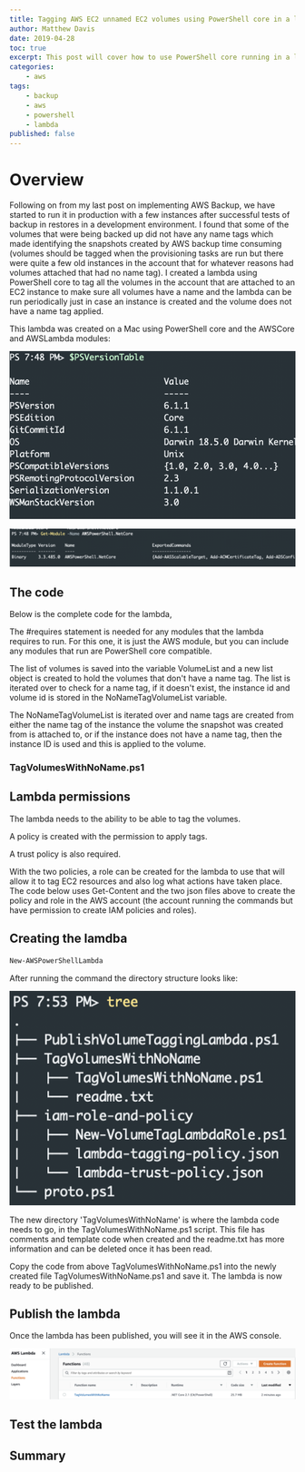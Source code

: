 ```yaml
---
title: Tagging AWS EC2 unnamed EC2 volumes using PowerShell core in a lambda
author: Matthew Davis
date: 2019-04-28
toc: true
excerpt: This post will cover how to use PowerShell core running in a lambda to tag unnamed EC2 volumes.
categories:
    - aws
tags:
    - backup
    - aws
    - powershell
    - lambda
published: false
---
```


# Overview

Following on from my last post on implementing AWS Backup, we have started to run it in production with a few instances after successful tests of backup in restores in a development environment. I found that some of the volumes that were being backed up did not have any name tags which made identifying the snapshots created by AWS backup time consuming (volumes should be tagged when the provisioning tasks are run but there were quite a few old instances in the account that for whatever reasons had volumes attached that had no name tag).
I created a lambda using PowerShell core to tag all the volumes in the account that are attached to an EC2 instance to make sure all volumes have a name and the lambda can be run periodically just in case an instance is created and the volume does not have a name tag applied.

This lambda was created on a Mac using PowerShell core and the AWSCore and AWSLambda modules:

![psversiontable output](/images/aws-lambda-volume-tagging/psversiontable.png)

![aws modules](/images/aws-lambda-volume-tagging/aws-module-version.png)

## The code

Below is the complete code for the lambda,

The #requires statement is needed for any modules that the lambda requires to run. For this one, it is just the AWS module, but you can include any modules that run are PowerShell core compatible.

The list of volumes is saved into the variable VolumeList and a new list object is created to hold the volumes that don't have a name tag. The list is iterated over to check for a name tag, if it doesn't exist, the instance id and volume id is stored in the NoNameTagVolumeList variable.

The NoNameTagVolumeList is iterated over and name tags are created from either the name tag of the instance the volume the snapshot was created from is attached to, or if the instance does not have a name tag, then the instance ID is used and this is applied to the volume.

### TagVolumesWithNoName.ps1

<script src="https://gist.github.com/MatthewJDavis/f71fbab9c17448434c4e7c536f53a096.js"></script>

## Lambda permissions

The lambda needs to the ability to be able to tag the volumes.

A policy is created with the permission to apply tags.

<script src="https://gist.github.com/MatthewJDavis/5d65e61e92af74d7c4683585eb64eb51.js"></script>

A trust policy is also required.

<script src="https://gist.github.com/MatthewJDavis/bda438ab8ab5bceb93d8b8b8223ce446.js"></script>

With the two policies, a role can be created for the lambda to use that will allow it to tag EC2 resources and also log what actions have taken place.
The code below uses Get-Content and the two json files above to create the policy and role in the AWS account (the account running the commands but have permission to create IAM policies and roles).

<script src="https://gist.github.com/MatthewJDavis/5a8f9c79e34ec5abfd736bc3391cac99.js"></script>

## Creating the lamdba

```powershell
New-AWSPowerShellLambda
```

After running the command the directory structure looks like:

![aws modules](/images/aws-lambda-volume-tagging/dir-structure-after-create.png)

The new directory 'TagVolumesWithNoName' is where the lambda code needs to go, in the TagVolumesWithNoName.ps1 script. This file has comments and template code when created and the readme.txt has more information and can be deleted once it has been read.

Copy the code from above TagVolumesWithNoName.ps1 into the newly created file TagVolumesWithNoName.ps1 and save it.
The lambda is now ready to be published.

## Publish the lambda

Once the lambda has been published, you will see it in the AWS console.

![Lambda published to the aws console](/images/aws-lambda-volume-tagging/lambda-console.png)

## Test the lambda

## Summary